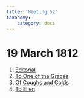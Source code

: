 ```yaml
---
title: 'Meeting 52'
taxonomy:
    category: docs
---
```


# 19 March 1812

1. [Editorial](editorial)
2. [To One of the Graces](graces)
3. [Of Coughs and Colds](coughs)
4. [To Ellen](ellen)
